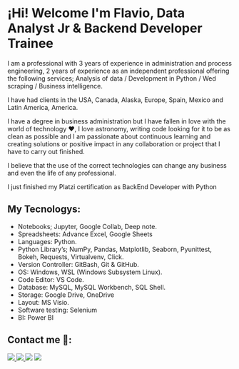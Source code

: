 # ¡Hi! Welcome I'm Flavio, Data Analyst Jr & Backend Developer Trainee

I am a professional with 3 years of experience in administration and process engineering, 2 years of experience as an independent professional offering the following services;  Analysis of data / Development in Python / Wed scraping / Business intelligence.

I have had clients in the USA, Canada, Alaska, Europe, Spain, Mexico and Latin America, America.

I have a degree in business administration but I have fallen in love with the world of technology ❤, I love astronomy, writing code looking for it to be as clean as possible and I am passionate about continuous learning and creating solutions or positive impact in any collaboration or project that I have to carry out finished.

I believe that the use of the correct technologies can change any business and even the life of any professional.

I just finished my Platzi certification as BackEnd Developer with Python


## My Tecnologys:

  * Notebooks; Jupyter, Google Collab, Deep note.
  * Spreadsheets: Advance Excel, Google Sheets
  * Languages: Python.
  * Python Library’s; NumPy, Pandas, Matplotlib, Seaborn, Pyunittest, Bokeh, Requests, Virtualvenv, Click.
  * Version Controller: GitBash, Git & GitHub.
  * OS: Windows, WSL (Windows Subsystem Linux).
  * Code Editor: VS Code.
  * Database: MySQL, MySQL Workbench, SQL Shell.
  * Storage: Google Drive, OneDrive
  * Layout: MS Visio.
  * Software testing: Selenium
  * BI: Power BI

## Contact me 📱:

[<img src="https://img.shields.io/badge/LinkedIn-0077B5?style=for-the-badge&logo=linkedin&logoColor=white" />
](https://www.linkedin.com/in/flaviocarrola/)
[<img src="https://img.shields.io/badge/Gmail-D14836?style=for-the-badge&logo=gmail&logoColor=white" />
](flavioabatcarrolar@gmail.com)
[<img src="https://img.shields.io/badge/Kaggle-20BEFF?style=for-the-badge&logo=Kaggle&logoColor=white"/>](https://www.kaggle.com/flaviocarrolax)
[<img src="https://img.shields.io/badge/fiverr-1DBF73?style=for-the-badge&logo=fiverr&logoColor=white2"/>](https://es.fiverr.com/abatcarrola)

